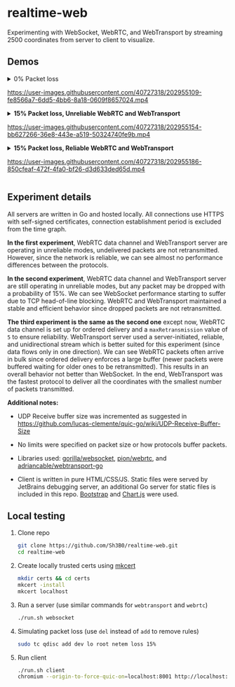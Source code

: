 # realtime-web

Experimenting with WebSocket, WebRTC, and WebTransport by streaming 2500 coordinates from server to client to visualize.

## Demos

<details>
<summary>0% Packet loss<summary>

https://user-images.githubusercontent.com/40727318/202955109-fe8566a7-6dd5-4bb6-8a18-0609f8657024.mp4

</details>

<details>
<summary><b>15% Packet loss, Unreliable WebRTC and WebTransport</b><summary>

https://user-images.githubusercontent.com/40727318/202955154-bb627266-36e8-443e-a519-50324740fe9b.mp4

</details>

<details>
<summary><b>15% Packet loss, Reliable WebRTC and WebTransport</b><summary>

https://user-images.githubusercontent.com/40727318/202955186-850cfeaf-472f-4fa0-bf26-d3d633ded65d.mp4

</details>


## Experiment details

All servers are written in Go and hosted locally. All connections use HTTPS with self-signed certificates, connection establishment period is excluded from the time graph.

**In the first experiment**, WebRTC data channel and WebTransport server are operating in unreliable modes, undelivered packets are not retransmitted. However, since the network is reliable, we can see almost no performance differences between the protocols.

**In the second experiment**, WebRTC data channel and WebTransport server are still operating in unreliable modes, but any packet may be dropped with a probability of 15%. We can see WebSocket performance starting to suffer due to TCP head-of-line blocking. WebRTC and WebTransport maintained a stable and efficient behavior since dropped packets are not retransmitted.

**The third experiment is the same as the second one** except now, WebRTC data channel is set up for ordered delivery and a `maxRetransmission` value of `5` to ensure reliability. WebTransport server used a server-initiated, reliable, and unidirectional stream which is better suited for this experiment (since data flows only in one direction). We can see WebRTC packets often arrive in bulk since ordered delivery enforces a large buffer (newer packets were buffered waiting for older ones to be retransmitted). This results in an overall behavior not better than WebSocket. In the end, WebTransport was the fastest protocol to deliver all the coordinates with the smallest number of packets transmitted.

**Additional notes:**

- UDP Receive buffer size was incremented as suggested in https://github.com/lucas-clemente/quic-go/wiki/UDP-Receive-Buffer-Size

- No limits were specified on packet size or how protocols buffer packets.
- Libraries used: [gorilla/websocket](https://github.com/gorilla/websocket), [pion/webrtc](https://github.com/pion/webrtc), and [adriancable/webtransport-go](https://github.com/adriancable/webtransport-go)
- Client is written in pure HTML/CSS/JS. Static files were served by JetBrains debugging server, an additional Go server for static files is included in this repo. [Bootstrap](https://getbootstrap.com/) and [Chart.js](https://www.chartjs.org/) were used.

## Local testing

1. Clone repo
    ```bash
    git clone https://github.com/Sh3B0/realtime-web.git
    cd realtime-web
    ```

2. Create locally trusted certs using [mkcert](https://github.com/FiloSottile/mkcert) 
    ```bash
    mkdir certs && cd certs
    mkcert -install
    mkcert localhost
    ```

3. Run a server (use similar commands for `webtransport` and `webrtc`)
    ```bash
    ./run.sh websocket
    ```

4. Simulating packet loss (use `del` instead of `add` to remove rules)
    ```bash
    sudo tc qdisc add dev lo root netem loss 15%
    ```
    
5. Run client
    ```bash
    ./run.sh client
    chromium --origin-to-force-quic-on=localhost:8001 http://localhost:3000
    ```

